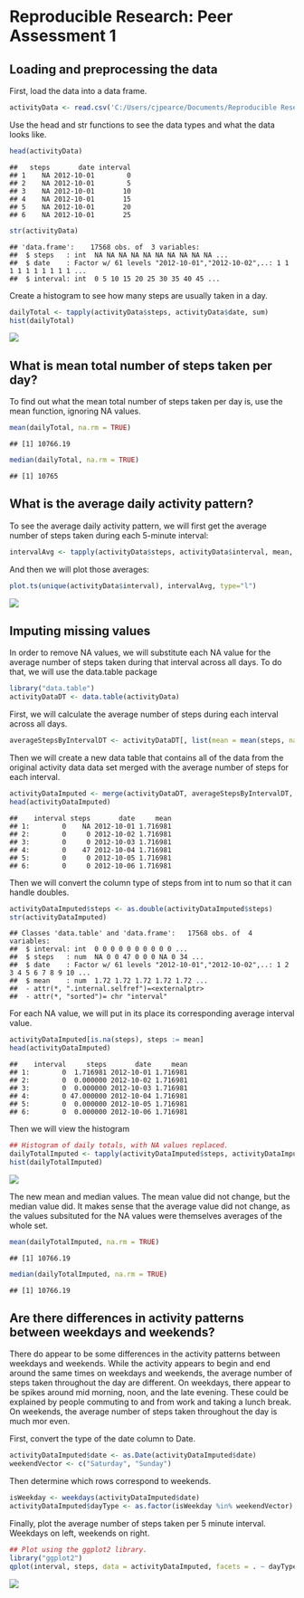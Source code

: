 # Reproducible Research: Peer Assessment 1


## Loading and preprocessing the data
First, load the data into a data frame.

```r
activityData <- read.csv('C:/Users/cjpearce/Documents/Reproducible Research/repdata-data-activity/activity.csv')
```

Use the head and str functions to see the data types and what the data looks like.

```r
head(activityData)
```

```
##   steps       date interval
## 1    NA 2012-10-01        0
## 2    NA 2012-10-01        5
## 3    NA 2012-10-01       10
## 4    NA 2012-10-01       15
## 5    NA 2012-10-01       20
## 6    NA 2012-10-01       25
```

```r
str(activityData)
```

```
## 'data.frame':	17568 obs. of  3 variables:
##  $ steps   : int  NA NA NA NA NA NA NA NA NA NA ...
##  $ date    : Factor w/ 61 levels "2012-10-01","2012-10-02",..: 1 1 1 1 1 1 1 1 1 1 ...
##  $ interval: int  0 5 10 15 20 25 30 35 40 45 ...
```

Create a histogram to see how many steps are usually taken in a day.

```r
dailyTotal <- tapply(activityData$steps, activityData$date, sum)
hist(dailyTotal)
```

![](PA1_template_files/figure-html/unnamed-chunk-3-1.png) 


## What is mean total number of steps taken per day?
To find out what the mean total number of steps taken per day is, use the mean function, ignoring NA values.

```r
mean(dailyTotal, na.rm = TRUE)
```

```
## [1] 10766.19
```

```r
median(dailyTotal, na.rm = TRUE)
```

```
## [1] 10765
```


## What is the average daily activity pattern?

To see the average daily activity pattern, we will first get the average number of steps taken during each 5-minute interval:


```r
intervalAvg <- tapply(activityData$steps, activityData$interval, mean, na.rm = TRUE)
```

And then we will plot those averages:

```r
plot.ts(unique(activityData$interval), intervalAvg, type="l")
```

![](PA1_template_files/figure-html/unnamed-chunk-6-1.png) 

## Imputing missing values

In order to remove NA values, we will substitute each NA value for the average number of steps taken during that interval across all days.
To do that, we will use the data.table package

```r
library("data.table")
activityDataDT <- data.table(activityData)
```

First, we will calculate the average number of steps during each interval across all days.

```r
averageStepsByIntervalDT <- activityDataDT[, list(mean = mean(steps, na.rm=TRUE)), by=interval]
```

Then we will create a new data table that contains all of the data from the original activity data data set merged with the average number of steps for each interval.

```r
activityDataImputed <- merge(activityDataDT, averageStepsByIntervalDT, by="interval")
head(activityDataImputed)
```

```
##    interval steps       date     mean
## 1:        0    NA 2012-10-01 1.716981
## 2:        0     0 2012-10-02 1.716981
## 3:        0     0 2012-10-03 1.716981
## 4:        0    47 2012-10-04 1.716981
## 5:        0     0 2012-10-05 1.716981
## 6:        0     0 2012-10-06 1.716981
```

Then we will convert the column type of steps from int to num so that it can handle doubles.

```r
activityDataImputed$steps <- as.double(activityDataImputed$steps)
str(activityDataImputed)
```

```
## Classes 'data.table' and 'data.frame':	17568 obs. of  4 variables:
##  $ interval: int  0 0 0 0 0 0 0 0 0 0 ...
##  $ steps   : num  NA 0 0 47 0 0 0 NA 0 34 ...
##  $ date    : Factor w/ 61 levels "2012-10-01","2012-10-02",..: 1 2 3 4 5 6 7 8 9 10 ...
##  $ mean    : num  1.72 1.72 1.72 1.72 1.72 ...
##  - attr(*, ".internal.selfref")=<externalptr> 
##  - attr(*, "sorted")= chr "interval"
```

For each NA value, we will put in its place its corresponding average interval value.

```r
activityDataImputed[is.na(steps), steps := mean]
head(activityDataImputed)
```

```
##    interval     steps       date     mean
## 1:        0  1.716981 2012-10-01 1.716981
## 2:        0  0.000000 2012-10-02 1.716981
## 3:        0  0.000000 2012-10-03 1.716981
## 4:        0 47.000000 2012-10-04 1.716981
## 5:        0  0.000000 2012-10-05 1.716981
## 6:        0  0.000000 2012-10-06 1.716981
```

Then we will view the histogram 

```r
## Histogram of daily totals, with NA values replaced.
dailyTotalImputed <- tapply(activityDataImputed$steps, activityDataImputed$date, sum)
hist(dailyTotalImputed)
```

![](PA1_template_files/figure-html/unnamed-chunk-12-1.png) 

The new mean and median values. The mean value did not change, but the median value did. It makes sense that the average value did not change, as the values subsituted for the NA values were themselves averages of the whole set.

```r
mean(dailyTotalImputed, na.rm = TRUE)
```

```
## [1] 10766.19
```

```r
median(dailyTotalImputed, na.rm = TRUE)
```

```
## [1] 10766.19
```

## Are there differences in activity patterns between weekdays and weekends?
There do appear to be some differences in the activity patterns between weekdays and weekends. While the activity appears to begin and end around the same times on weekdays and weekends, the average number of steps taken throughout the day are different. On weekdays, there appear to be spikes around mid morning, noon, and the late evening. These could be explained by people commuting to and from work and taking a lunch break. On weekends, the average number of steps taken throughout the day is much mor even.


First, convert the type of the date column to Date.

```r
activityDataImputed$date <- as.Date(activityDataImputed$date)
weekendVector <- c("Saturday", "Sunday")
```


Then determine which rows correspond to weekends.

```r
isWeekday <- weekdays(activityDataImputed$date)
activityDataImputed$dayType <- as.factor(isWeekday %in% weekendVector)
```

Finally, plot the average number of steps taken per 5 minute interval. Weekdays on left, weekends on right.

```r
## Plot using the ggplot2 library.
library("ggplot2")
qplot(interval, steps, data = activityDataImputed, facets = . ~ dayType, stat="summary", fun.y = "mean", main = "Average Number of Steps Taken Per 5 Minute Interval", type="l")
```

![](PA1_template_files/figure-html/unnamed-chunk-16-1.png) 

